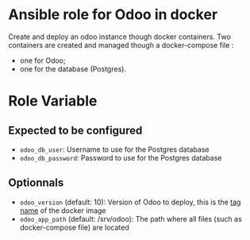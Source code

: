 Ansible role for Odoo in docker
===============================

Create and deploy an odoo instance though docker containers. Two containers are created and managed though a docker-compose file :
- one for Odoo;
- one for the database (Postgres).

Role Variable
=============

Expected to be configured
-------------------------

- `odoo_db_user`: Username to use for the Postgres database
- `odoo_db_password`: Password to use for the Postgres database

Optionnals
----------

- `odoo_version` (default: 10): Version of Odoo to deploy, this is the [tag name](https://hub.docker.com/r/library/odoo/tags/) of the docker image
- `odoo_app_path` (default: /srv/odoo): The path where all files (such as docker-compose file) are located
